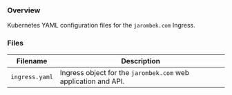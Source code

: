 ### Overview

Kubernetes YAML configuration files for the `jarombek.com` Ingress.

### Files

| Filename               | Description                                                                                  |
|------------------------|----------------------------------------------------------------------------------------------|
| `ingress.yaml`         | Ingress object for the `jarombek.com` web application and API.                               |
